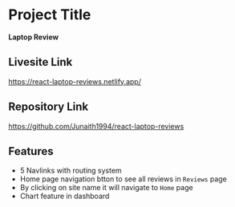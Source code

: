 # Project Title
**Laptop Review**

## Livesite Link 
https://react-laptop-reviews.netlify.app/

## Repository Link
https://github.com/Junaith1994/react-laptop-reviews

## Features

- 5 Navlinks with routing system
- Home page navigation btton to see all reviews in `Reviews` page
- By clicking on site name it will navigate to `Home` page
- Chart feature in dashboard